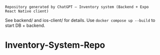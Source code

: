     Repository generated by ChatGPT — Inventory system (Backend + Expo React Native client)

See backend/ and ios-client/ for details. Use `docker compose up --build` to start DB + backend.
# Inventory-System-Repo
